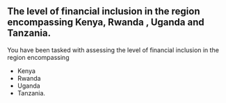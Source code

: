 ## The level of financial inclusion in the region encompassing Kenya, Rwanda , Uganda and Tanzania.
You have been tasked with assessing the level of financial inclusion in the region encompassing 
* Kenya
* Rwanda 
* Uganda 
* Tanzania.
